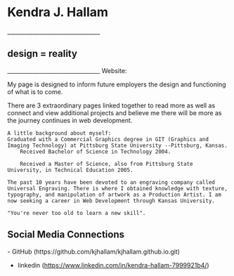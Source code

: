 <h1><b>Kendra J. Hallam</b></h1>
_________________________________
<h2>design = reality</h2>
_________________________________
Website: 


My page is designed to inform future employers the design and functioning of what is to come. 

There are 3 extraordinary pages linked together to read more as well as connect and view additional projects and believe me there will be more as the journey continues in web development. 

    A little background about myself:
    Graduated with a Commercial Graphics degree in GIT (Graphics and Imaging Technology) at Pittsburg State University --Pittsburg, Kansas.
        Received Bachelor of Science in Technology 2004.

        Received a Master of Science, also from Pittsburg State University, in Technical Education 2005.

    The past 10 years have been devoted to an engraving company called Universal Engraving. There is where I obtained knowledge with texture, typography, and manipulation of artwork as a Production Artist. I am now seeking a career in Web Development through Kansas University. 
    
    "You're never too old to learn a new skill".

<h2>Social Media Connections</h2>
- GitHub (https://github.com/kjhallam/kjhallam.github.io.git)

- linkedin (https://www.linkedin.com/in/kendra-hallam-7999921b4/)




